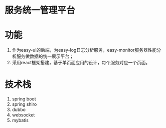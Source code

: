# 服务统一管理平台
# 功能
1. 作为easy-ui的后端，为easy-log日志分析服务，easy-monitor服务器性能分析服务做数据的统一展示平台；
2. 采用react框架搭建，基于单页面应用的设计，每个服务对应一个页面。
# 技术栈
1. spring boot
2. spring shiro
3. dubbo
4. websocket
5. mybatis
